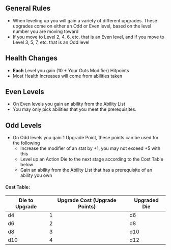 ## General Rules
- When leveling up you will gain a variety of different upgrades. These upgrades come on either an Odd or Even level, based on the level number you are moving toward
- If you move to Level 2, 4, 6, etc. that is an Even level, and if you move to Level 3, 5, 7, etc. that is an Odd level
## Health Changes
- **Each** Level you gain (10 + Your Guts Modifier) Hitpoints
- Most Health Increases will come from abilities taken 
## Even Levels
- On Even levels you gain an ability from the Ability List
- You may only pick abilities that you meet the prerequisites. 
## Odd Levels
- On Odd levels you gain 1 Upgrade Point, these points can be used for the following
	- Increase the modifier of an stat by +1, you may not exceed +5 with this
	- Level up an Action Die to the next stage according to the Cost Table below
	- Gain an ability from the Ability List that has a prerequisite of an ability you own
#### Cost Table:

| Die to Upgrade | Upgrade Cost (Upgrade Points) | Upgraded Die |
| -------------- | ----------------------------- | ------------ |
| d4             | 1                             | d6           |
| d6             | 2                             | d8           |
| d8             | 3                             | d10          |
| d10            | 4                             | d12          |
